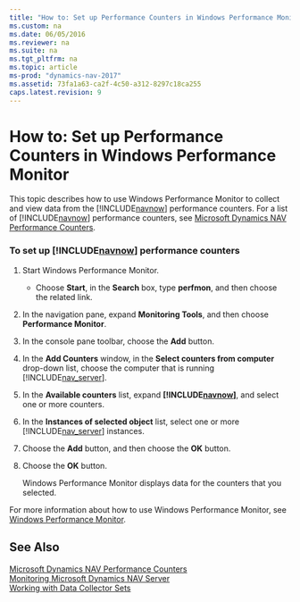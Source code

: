 ```yaml
---
title: "How to: Set up Performance Counters in Windows Performance Monitor"
ms.custom: na
ms.date: 06/05/2016
ms.reviewer: na
ms.suite: na
ms.tgt_pltfrm: na
ms.topic: article
ms-prod: "dynamics-nav-2017"
ms.assetid: 73fa1a63-ca2f-4c50-a312-8297c18ca255
caps.latest.revision: 9
---
```

# How to: Set up Performance Counters in Windows Performance Monitor
This topic describes how to use Windows Performance Monitor to collect and view data from the [!INCLUDE[navnow](includes/navnow_md.md)] performance counters. For a list of [!INCLUDE[navnow](includes/navnow_md.md)] performance counters, see [Microsoft Dynamics NAV Performance Counters](Microsoft-Dynamics-NAV-Performance-Counters.md).  
  
### To set up [!INCLUDE[navnow](includes/navnow_md.md)] performance counters  
  
1.  Start Windows Performance Monitor.  
  
    -   Choose **Start**, in the **Search** box, type **perfmon**, and then choose the related link.  
  
2.  In the navigation pane, expand **Monitoring Tools**, and then choose **Performance Monitor**.  
  
3.  In the console pane toolbar, choose the **Add** button.  
  
4.  In the **Add Counters** window, in the **Select counters from computer** drop-down list, choose the computer that is running [!INCLUDE[nav_server](includes/nav_server_md.md)].  
  
5.  In the **Available counters** list, expand **[!INCLUDE[navnow](includes/navnow_md.md)]**, and select one or more counters.  
  
6.  In the **Instances of selected object** list, select one or more [!INCLUDE[nav_server](includes/nav_server_md.md)] instances.  
  
7.  Choose the **Add** button, and then choose the **OK** button.  
  
8.  Choose the **OK** button.  
  
     Windows Performance Monitor displays data for the counters that you selected.  
  
 For more information about how to use Windows Performance Monitor, see [Windows Performance Monitor](http://go.microsoft.com/fwlink/?LinkId=259406).  
  
## See Also  
 [Microsoft Dynamics NAV Performance Counters](Microsoft-Dynamics-NAV-Performance-Counters.md)   
 [Monitoring Microsoft Dynamics NAV Server](Monitoring-Microsoft-Dynamics-NAV-Server.md)   
 [Working with Data Collector Sets](Working-with-Data-Collector-Sets.md)